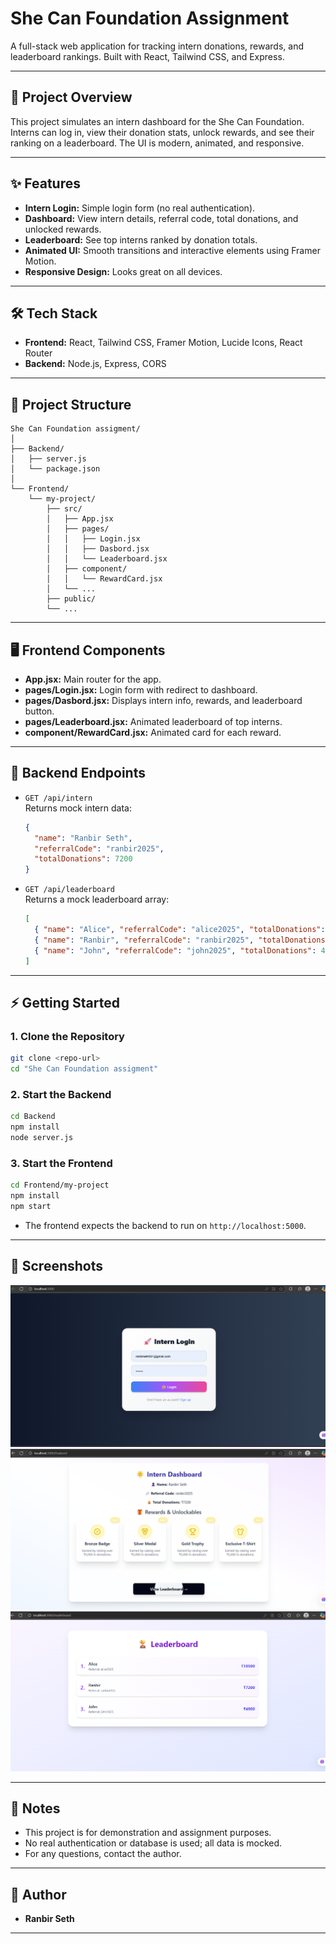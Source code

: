# She Can Foundation Assignment

A full-stack web application for tracking intern donations, rewards, and leaderboard rankings. Built with React, Tailwind CSS, and Express.

---

## 🚀 Project Overview

This project simulates an intern dashboard for the She Can Foundation. Interns can log in, view their donation stats, unlock rewards, and see their ranking on a leaderboard. The UI is modern, animated, and responsive.

---

## ✨ Features

- **Intern Login:** Simple login form (no real authentication).
- **Dashboard:** View intern details, referral code, total donations, and unlocked rewards.
- **Leaderboard:** See top interns ranked by donation totals.
- **Animated UI:** Smooth transitions and interactive elements using Framer Motion.
- **Responsive Design:** Looks great on all devices.

---

## 🛠️ Tech Stack

- **Frontend:** React, Tailwind CSS, Framer Motion, Lucide Icons, React Router
- **Backend:** Node.js, Express, CORS

---

## 📁 Project Structure

```
She Can Foundation assigment/
│
├── Backend/
│   ├── server.js
│   └── package.json
│
└── Frontend/
    └── my-project/
        ├── src/
        │   ├── App.jsx
        │   ├── pages/
        │   │   ├── Login.jsx
        │   │   ├── Dasbord.jsx
        │   │   └── Leaderboard.jsx
        │   ├── component/
        │   │   └── RewardCard.jsx
        │   └── ...
        ├── public/
        └── ...
```

---

## 🖥️ Frontend Components

- **App.jsx:** Main router for the app.
- **pages/Login.jsx:** Login form with redirect to dashboard.
- **pages/Dasbord.jsx:** Displays intern info, rewards, and leaderboard button.
- **pages/Leaderboard.jsx:** Animated leaderboard of top interns.
- **component/RewardCard.jsx:** Animated card for each reward.

---

## 🔗 Backend Endpoints

- `GET /api/intern`  
  Returns mock intern data:
  ```json
  {
    "name": "Ranbir Seth",
    "referralCode": "ranbir2025",
    "totalDonations": 7200
  }
  ```

- `GET /api/leaderboard`  
  Returns a mock leaderboard array:
  ```json
  [
    { "name": "Alice", "referralCode": "alice2025", "totalDonations": 10500 },
    { "name": "Ranbir", "referralCode": "ranbir2025", "totalDonations": 7200 },
    { "name": "John", "referralCode": "john2025", "totalDonations": 4900 }
  ]
  ```

---

## ⚡ Getting Started

### 1. Clone the Repository

```bash
git clone <repo-url>
cd "She Can Foundation assigment"
```

### 2. Start the Backend

```bash
cd Backend
npm install
node server.js
```

### 3. Start the Frontend

```bash
cd Frontend/my-project
npm install
npm start
```

- The frontend expects the backend to run on `http://localhost:5000`.

---

## 📸 Screenshots

![login](Frontend/my-project/screenshots/login.png)
![Dashboard](Frontend/my-project/screenshots/dashboard.png)
![Leaderboard](Frontend/my-project/screenshots/leaderboard.png)

---

## 📝 Notes

- This project is for demonstration and assignment purposes.
- No real authentication or database is used; all data is mocked.
- For any questions, contact the author.

---

## 👤 Author

- **Ranbir Seth**

---
